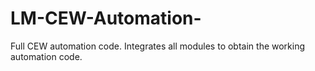 # LM-CEW-Automation-

Full CEW automation code. Integrates all modules to obtain the working automation code.

